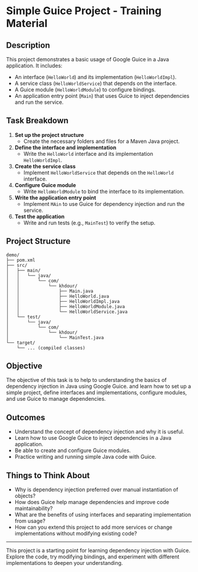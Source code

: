 
# Simple Guice Project - Training Material

## Description
This project demonstrates a basic usage of Google Guice in a Java application. It includes:
- An interface (`HelloWorld`) and its implementation (`HelloWorldImpl`).
- A service class (`HelloWorldService`) that depends on the interface.
- A Guice module (`HelloWorldModule`) to configure bindings.
- An application entry point (`Main`) that uses Guice to inject dependencies and run the service.

## Task Breakdown
1. **Set up the project structure**
	- Create the necessary folders and files for a Maven Java project.
2. **Define the interface and implementation**
	- Write the `HelloWorld` interface and its implementation `HelloWorldImpl`.
3. **Create the service class**
	- Implement `HelloWorldService` that depends on the `HelloWorld` interface.
4. **Configure Guice module**
	- Write `HelloWorldModule` to bind the interface to its implementation.
5. **Write the application entry point**
	- Implement `MAin` to use Guice for dependency injection and run the service.
6. **Test the application**
	- Write and run tests (e.g., `MainTest`) to verify the setup.

## Project Structure
```
demo/
├── pom.xml
├── src/
│   ├── main/
│   │   └── java/
│   │       └── com/
│   │           └── khdour/
│   │               ├── Main.java
│   │               ├── HelloWorld.java
│   │               ├── HelloWorldImpl.java
│   │               ├── HelloWorldModule.java
│   │               └── HelloWorldService.java
│   └── test/
│       └── java/
│           └── com/
│               └── khdour/
│                   └── MainTest.java
└── target/
	└── ... (compiled classes)
```

## Objective
The objective of this task is to help to understanding the basics of dependency injection in Java using Google Guice. and learn how to set up a simple project, define interfaces and implementations, configure modules, and use Guice to manage dependencies.

## Outcomes
- Understand the concept of dependency injection and why it is useful.
- Learn how to use Google Guice to inject dependencies in a Java application.
- Be able to create and configure Guice modules.
- Practice writing and running simple Java code with Guice.

## Things to Think About
- Why is dependency injection preferred over manual instantiation of objects?
- How does Guice help manage dependencies and improve code maintainability?
- What are the benefits of using interfaces and separating implementation from usage?
- How can you extend this project to add more services or change implementations without modifying existing code?

---
This project is a starting point for learning dependency injection with Guice. Explore the code, try modifying bindings, and experiment with different implementations to deepen your understanding.
